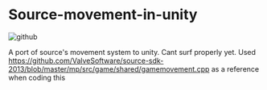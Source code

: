 # Source-movement-in-unity


![github](https://user-images.githubusercontent.com/52731127/146606052-ad14308d-6bb0-4892-85c1-79fdb8da9e62.gif)


A port of source's movement system to unity. Cant surf properly yet.
Used https://github.com/ValveSoftware/source-sdk-2013/blob/master/mp/src/game/shared/gamemovement.cpp as a reference when coding this
